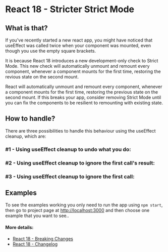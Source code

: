 # React 18 - Stricter Strict Mode

## What is that?

If you've recently started a new react app, you might have noticed that useEffect was called twice when your component was mounted, even though you use the empty square brackets.

It is because React 18 introduces a new development-only check to Strict Mode. This new check will automatically unmount and remount every component, whenever a component mounts for the first time, restoring the revious state on the second mount.

React will automatically unmount and remount every component, whenever a component mounts for the first time, restoring the previous state on the second mount. If this breaks your app, consider removing Strict Mode until you can fix the components to be resilient to remounting with existing state.

## How to handle?

There are three possibilities to handle this behaviour using the useEffect cleanup, which are:


### #1 - Using useEffect cleanup to undo what you do:


### #2 - Using useEffect cleanup to ignore the first call's result:


### #3 - Using useEffect cleanup to ignore the first call:

## Examples

To see the examples working you only need to run the app using `npm start`, then go to project page at [http://localhost:3000](http://localhost:3000) and then choose one example that you want to see.. 


#### More details:
* [React 18 - Breaking Changes](https://github.com/facebook/react/blob/main/CHANGELOG.md#react-1)
* [React 18 - Changelog](https://github.com/facebook/react/blob/main/CHANGELOG.md#1800-march-29-2022)
